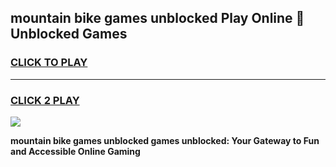 
## mountain bike games unblocked Play Online 👋 Unblocked Games
<h3>
<a href="https://premium.freeplayer.one?title=mountain_bike_games_unblocked&ref=19F">CLICK TO PLAY</a></h3>
<hr>

<h3>
<a href="https://premium.freeplayer.one?title=mountain_bike_games_unblocked&ref=19F">CLICK 2 PLAY</a>
  
</h3>

<a href="https://premium.freeplayer.one?title=mountain_bike_games_unblocked&ref=19F"><img src="https://clearcache.store/games.png"></a>


**mountain bike games unblocked games unblocked: Your Gateway to Fun and Accessible Online Gaming**
